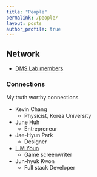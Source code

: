 ```yaml
---
title: "People"
permalink: /people/
layout: posts
author_profile: true
---
```


## Network 
- [DMS Lab members](https://dmslab-konkuk.github.io/people/)


### Connections 
My truth worthy connections
- Kevin Chang
  - Physicist, Korea University
- June Huh
  - Entrepreneur
- Jae-Hyun Park
  - Designer
- [L.M Youn](https://novel.naver.com/search?keyword=LMYoun&target=author)
  - Game screenwriter
- Jun-hyuk Kwon
  - Full stack Developer

